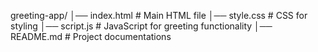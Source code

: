 greeting-app/
│── index.html      # Main HTML file
│── style.css       # CSS for styling
│── script.js       # JavaScript for greeting functionality
│── README.md       # Project documentations
